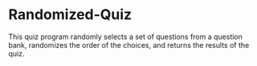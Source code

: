 # Randomized-Quiz
This quiz program randomly selects a set of questions from a question bank, randomizes the order of the choices, and returns the results of the quiz.  
